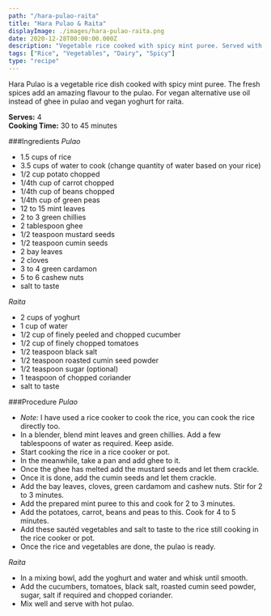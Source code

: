 ```yaml
---
path: "/hara-pulao-raita"
title: "Hara Pulao & Raita"
displayImage: ./images/hara-pulao-raita.png
date: 2020-12-28T00:00:00.000Z
description: "Vegetable rice cooked with spicy mint puree. Served with a curd dip."
tags: ["Rice", "Vegetables", "Dairy", "Spicy"]
type: "recipe"
---
```


Hara Pulao is a vegetable rice dish cooked with spicy mint puree. The fresh spices add an amazing flavour to the pulao. For vegan alternative use oil instead of ghee in pulao and vegan yoghurt for raita.

**Serves:** 4\
**Cooking Time:** 30 to 45 minutes

###Ingredients
*Pulao*
- 1.5 cups of rice
- 3.5 cups of water to cook (change quantity of water based on your rice)
- 1/2 cup potato chopped
- 1/4th cup of carrot chopped
- 1/4th cup of beans chopped
- 1/4th cup of green peas
- 12 to 15 mint leaves
- 2 to 3 green chillies
- 2 tablespoon ghee
- 1/2 teaspoon mustard seeds
- 1/2 teaspoon cumin seeds
- 2 bay leaves
- 2 cloves
- 3 to 4 green cardamon
- 5 to 6 cashew nuts
- salt to taste

*Raita*
- 2 cups of yoghurt
- 1 cup of water
- 1/2 cup of finely peeled and chopped cucumber
- 1/2 cup of finely chopped tomatoes
- 1/2 teaspoon black salt
- 1/2 teaspoon roasted cumin seed powder
- 1/2 teaspoon sugar (optional)
- 1 teaspoon of chopped coriander
- salt to taste


###Procedure
*Pulao*
- *Note:* I have used a rice cooker to cook the rice, you can cook the rice directly too. 
- In a blender, blend mint leaves and green chillies. Add a few tablespoons of water as required. Keep aside.
- Start cooking the rice in a rice cooker or pot. 
- In the meanwhile, take a pan and add ghee to it. 
- Once the ghee has melted add the mustard seeds and let them crackle. 
- Once it is done, add the cumin seeds and let them crackle. 
- Add the bay leaves, cloves, green cardamom and cashew nuts. Stir for 2 to 3 minutes.
- Add the prepared mint puree to this and cook for 2 to 3 minutes. 
- Add the potatoes, carrot, beans and peas to this. Cook for 4 to 5 minutes. 
- Add these sautéd vegetables and salt to taste to the rice still cooking in the rice cooker or pot. 
- Once the rice and vegetables are done, the pulao is ready.

*Raita*
- In a mixing bowl, add the yoghurt and water and whisk until smooth. 
- Add the cucumbers, tomatoes, black salt, roasted cumin seed powder, sugar, salt if required and chopped coriander. 
- Mix well and serve with hot pulao. 